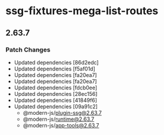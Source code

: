 # ssg-fixtures-mega-list-routes

## 2.63.7

### Patch Changes

- Updated dependencies [86d2edc]
- Updated dependencies [f5af01d]
- Updated dependencies [fa20ea7]
- Updated dependencies [fa20ea7]
- Updated dependencies [fdcb0ee]
- Updated dependencies [28ec156]
- Updated dependencies [41849f6]
- Updated dependencies [09a91c2]
  - @modern-js/plugin-ssg@2.63.7
  - @modern-js/runtime@2.63.7
  - @modern-js/app-tools@2.63.7
